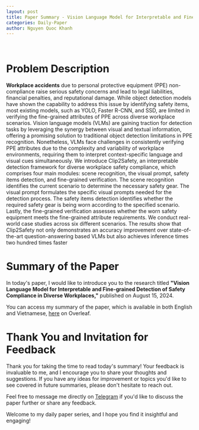 ```yaml
---
layout: post
title: Paper Summary - Vision Language Model for Interpretable and Fine-grained Detection of Safety Compliance in Diverse Workplaces
categories: Daily-Paper
author: Nguyen Quoc Khanh
---
```


<br>

# Problem Description

**Workplace accidents** due to personal protective equipment (PPE) non-compliance raise serious safety
concerns and lead to legal liabilities, financial penalties, and reputational damage. While object
detection models have shown the capability to address this issue by identifying safety items, most
existing models, such as YOLO, Faster R-CNN, and SSD, are limited in verifying the fine-grained
attributes of PPE across diverse workplace scenarios. Vision language models (VLMs) are gaining
traction for detection tasks by leveraging the synergy between visual and textual information, offering
a promising solution to traditional object detection limitations in PPE recognition. Nonetheless,
VLMs face challenges in consistently verifying PPE attributes due to the complexity and variability
of workplace environments, requiring them to interpret context-specific language and visual cues
simultaneously. We introduce Clip2Safety, an interpretable detection framework for diverse workplace
safety compliance, which comprises four main modules: scene recognition, the visual prompt, safety
items detection, and fine-grained verification. The scene recognition identifies the current scenario to
determine the necessary safety gear. The visual prompt formulates the specific visual prompts needed
for the detection process. The safety items detection identifies whether the required safety gear is
being worn according to the specified scenario. Lastly, the fine-grained verification assesses whether
the worn safety equipment meets the fine-grained attribute requirements. We conduct real-world
case studies across six different scenarios. The results show that Clip2Safety not only demonstrates
an accuracy improvement over state-of-the-art question-answering based VLMs but also achieves
inference times two hundred times faster

# Summary of the Paper

In today's paper, I would like to introduce you to the research titled **"Vision Language Model for Interpretable and Fine-grained Detection of Safety Compliance in Diverse Workplaces,"** published on August 15, 2024.

You can access my summary of the paper, which is available in both English and Vietnamese, [here](https://www.overleaf.com/read/twdnczcnvgnf#c4dbda) on Overleaf.

# Thank You and Invitation for Feedback


Thank you for taking the time to read today's summary! Your feedback is invaluable to me, and I encourage you to share your thoughts and suggestions. If you have any ideas for improvement or topics you'd like to see covered in future summaries, please don't hesitate to reach out.

Feel free to message me directly on [Telegram](https://t.me/khanh_nee) if you'd like to discuss the paper further or share any feedback.

Welcome to my daily paper series, and I hope you find it insightful and engaging!
